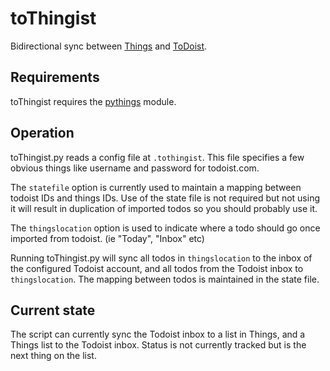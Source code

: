 toThingist
==========

Bidirectional sync between [Things](http://culturedcode.com/things/) and [ToDoist](https://todoist.com).

Requirements
---------
toThingist requires the [pythings](https://github.com/nosmo/pythings) module.

Operation
---------

toThingist.py reads a config file at ```.tothingist```. This file
specifies a few obvious things like username and password for
todoist.com.

The ```statefile``` option is currently used to maintain a mapping
between todoist IDs and things IDs. Use of the state file is not
required but not using it will result in duplication of imported todos
so you should probably use it.

The ```thingslocation``` option is used to indicate where a todo
should go once imported from todoist. (ie "Today", "Inbox" etc)

Running toThingist.py will sync all todos in ```thingslocation``` to
the inbox of the configured Todoist account, and all todos from the
Todoist inbox to ```thingslocation```. The mapping between todos is
maintained in the state file.


Current state
---------

The script can currently sync the Todoist inbox to a list in Things,
and a Things list to the Todoist inbox. Status is not currently
tracked but is the next thing on the list.
